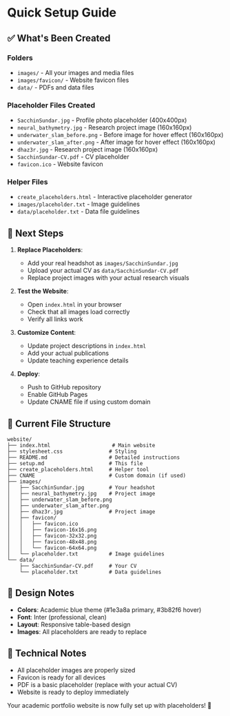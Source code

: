 # Quick Setup Guide

## ✅ What's Been Created

### Folders
- `images/` - All your images and media files
- `images/favicon/` - Website favicon files
- `data/` - PDFs and data files

### Placeholder Files Created
- `SacchinSundar.jpg` - Profile photo placeholder (400x400px)
- `neural_bathymetry.jpg` - Research project image (160x160px)
- `underwater_slam_before.png` - Before image for hover effect (160x160px)
- `underwater_slam_after.png` - After image for hover effect (160x160px)
- `dhaz3r.jpg` - Research project image (160x160px)
- `SacchinSundar-CV.pdf` - CV placeholder
- `favicon.ico` - Website favicon

### Helper Files
- `create_placeholders.html` - Interactive placeholder generator
- `images/placeholder.txt` - Image guidelines
- `data/placeholder.txt` - Data file guidelines

## 🚀 Next Steps

1. **Replace Placeholders**: 
   - Add your real headshot as `images/SacchinSundar.jpg`
   - Upload your actual CV as `data/SacchinSundar-CV.pdf`
   - Replace project images with your actual research visuals

2. **Test the Website**:
   - Open `index.html` in your browser
   - Check that all images load correctly
   - Verify all links work

3. **Customize Content**:
   - Update project descriptions in `index.html`
   - Add your actual publications
   - Update teaching experience details

4. **Deploy**:
   - Push to GitHub repository
   - Enable GitHub Pages
   - Update CNAME file if using custom domain

## 📁 Current File Structure
```
website/
├── index.html                    # Main website
├── stylesheet.css               # Styling
├── README.md                    # Detailed instructions
├── setup.md                     # This file
├── create_placeholders.html     # Helper tool
├── CNAME                        # Custom domain (if used)
├── images/
│   ├── SacchinSundar.jpg        # Your headshot
│   ├── neural_bathymetry.jpg    # Project image
│   ├── underwater_slam_before.png
│   ├── underwater_slam_after.png
│   ├── dhaz3r.jpg               # Project image
│   ├── favicon/
│   │   ├── favicon.ico
│   │   ├── favicon-16x16.png
│   │   ├── favicon-32x32.png
│   │   ├── favicon-48x48.png
│   │   └── favicon-64x64.png
│   └── placeholder.txt          # Image guidelines
└── data/
    ├── SacchinSundar-CV.pdf     # Your CV
    └── placeholder.txt          # Data guidelines
```

## 🎨 Design Notes

- **Colors**: Academic blue theme (#1e3a8a primary, #3b82f6 hover)
- **Font**: Inter (professional, clean)
- **Layout**: Responsive table-based design
- **Images**: All placeholders are ready to replace

## 🔧 Technical Notes

- All placeholder images are properly sized
- Favicon is ready for all devices
- PDF is a basic placeholder (replace with your actual CV)
- Website is ready to deploy immediately

Your academic portfolio website is now fully set up with placeholders! 🎉
